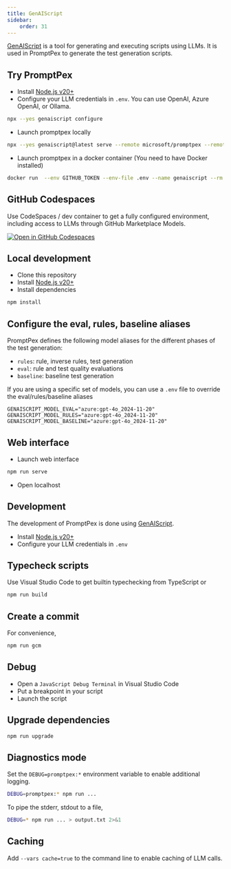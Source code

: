 ```yaml
---
title: GenAIScript
sidebar:
    order: 31
---
```


[GenAIScript](https://microsoft.github.io/genaiscript) is a tool for generating and executing scripts using LLMs. It is used in PromptPex to generate the test generation scripts.

## Try PromptPex

- Install [Node.js v20+](https://nodejs.org/)
- Configure your LLM credentials in `.env`. You can use OpenAI, Azure OpenAI, or Ollama.

```sh
npx --yes genaiscript configure
```

- Launch promptpex locally

```sh
npx --yes genaiscript@latest serve --remote microsoft/promptpex --remote-branch dev
```

- Launch promptpex in a docker container (You need to have Docker installed)

```sh
docker run  --env GITHUB_TOKEN --env-file .env --name genaiscript --rm -it --expose 8003 -p 8003:8003 -v ${PWD}:/workspace -w /workspace node:alpine sh -c "apk add --no-cache git && npx --yes genaiscript serve --network  --remote microsoft/promptpex --remote-branch dev"
```

## GitHub Codespaces

Use CodeSpaces / dev container to get a fully configured environment, including access to LLMs through GitHub Marketplace Models.

[![Open in GitHub Codespaces](https://github.com/codespaces/badge.svg)](https://github.com/codespaces/new?hide_repo_select=true&ref=main&repo=microsoft/promptpex)

## Local development

- Clone this repository
- Install [Node.js v20+](https://nodejs.org/)
- Install dependencies

```sh
npm install
```

## Configure the eval, rules, baseline aliases

PromptPex defines the following model aliases for the different phases of the test generation:

- `rules`: rule, inverse rules, test generation
- `eval`: rule and test quality evaluations
- `baseline`: baseline test generation

If you are using a specific set of models, you can use a `.env` file to override the eval/rules/baseline aliases

```text
GENAISCRIPT_MODEL_EVAL="azure:gpt-4o_2024-11-20"
GENAISCRIPT_MODEL_RULES="azure:gpt-4o_2024-11-20"
GENAISCRIPT_MODEL_BASELINE="azure:gpt-4o_2024-11-20"
```

## Web interface

- Launch web interface

```sh
npm run serve
```

- Open localhost

## Development

The development of PromptPex is done using [GenAIScript](https://microsoft.github.io/genaiscript).

- Install [Node.js v20+](https://nodejs.org/)
- Configure your LLM credentials in `.env`

## Typecheck scripts

Use Visual Studio Code to get builtin typechecking from TypeScript or

```sh
npm run build
```

## Create a commit

For convenience,

```sh
npm run gcm
```

## Debug

- Open a `JavaScript Debug Terminal` in Visual Studio Code
- Put a breakpoint in your script
- Launch the script

## Upgrade dependencies

```sh
npm run upgrade
```

## Diagnostics mode

Set the `DEBUG=promptpex:*` environment variable to enable additional logging.

```sh
DEBUG=promptpex:* npm run ...
```

To pipe the stderr, stdout to a file,

```sh
DEBUG=* npm run ... > output.txt 2>&1
```

## Caching

Add `--vars cache=true` to the command line to enable caching of LLM calls.
